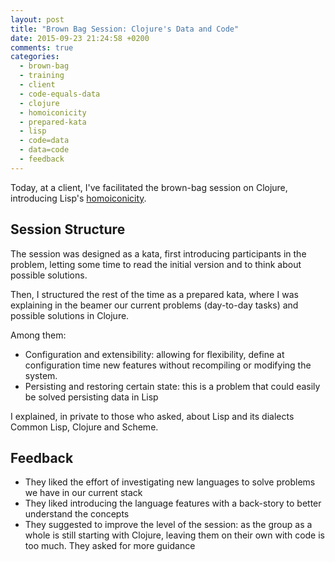 ```yaml
---
layout: post
title: "Brown Bag Session: Clojure's Data and Code"
date: 2015-09-23 21:24:58 +0200
comments: true
categories:
  - brown-bag
  - training
  - client
  - code-equals-data
  - clojure
  - homoiconicity
  - prepared-kata
  - lisp
  - code=data
  - data=code
  - feedback
---
```


Today, at a client, I've facilitated the brown-bag session on Clojure, introducing Lisp's [homoiconicity][wiki-homoiconocity].

## Session Structure

The session was designed as a kata, first introducing participants in the problem, letting some time to read the initial version and to think about possible solutions.

Then, I structured the rest of the time as a prepared kata, where I was explaining in the beamer our current problems (day-to-day tasks) and possible solutions in Clojure.

Among them:

  * Configuration and extensibility: allowing for flexibility, define at configuration time new features without recompiling or modifying the system.
  * Persisting and restoring certain state: this is a problem that could easily be solved persisting data in Lisp

I explained, in private to those who asked, about Lisp and its dialects Common Lisp, Clojure and Scheme.

## Feedback

  * They liked the effort of investigating new languages to solve problems we have in our current stack
  * They liked introducing the language features with a back-story to better understand the concepts
  * They suggested to improve the level of the session: as the group as a whole is still starting with Clojure, leaving them on their own with code is too much. They asked for more guidance

[wiki-homoiconocity]: https://en.wikipedia.org/wiki/Homoiconicity